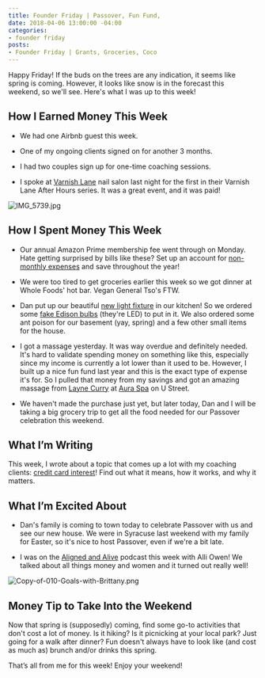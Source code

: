 ```yaml
---
title: Founder Friday | Passover, Fun Fund,
date: 2018-04-06 13:00:00 -04:00
categories:
- founder friday
posts:
- Founder Friday | Grants, Groceries, Coco
---
```


Happy Friday! If the buds on the trees are any indication, it seems like spring is coming. However, it looks like snow is in the forecast this weekend, so we'll see. Here's what I was up to this week!

## **How I Earned Money This Week**

* We had one Airbnb guest this week.

* One of my ongoing clients signed on for another 3 months.

* I had two couples sign up for one-time coaching sessions. 

* I spoke at [Varnish Lane](https://varnishlane.com/) nail salon last night for the first in their Varnish Lane After Hours series. It was a great event, and it was paid!

![IMG_5739.jpg](/uploads/IMG_5739.jpg)

## **How I Spent Money This Week**

* Our annual Amazon Prime membership fee went through on Monday. Hate getting surprised by bills like these? Set up an account for [non-monthly expenses](https://www.maggiegermano.com/blog/prepare-for-non-monthly-expenses) and save throughout the year!

* We were too tired to get groceries earlier this week so we got dinner at Whole Foods' hot bar. Vegan General Tso's FTW.

* Dan put up our beautiful [new light fixture](https://www.wayfair.com/lighting/pdp/trent-austin-design-3-light-kitchen-island-pendant-tadn1746.html) in our kitchen! So we ordered some [fake Edison bulbs](https://smile.amazon.com/gp/product/B06XTG6LTZ/ref=oh_aui_detailpage_o04_s00?ie=UTF8&psc=1) (they're LED) to put in it. We also ordered some ant poison for our basement (yay, spring) and a few other small items for the house.

* I got a massage yesterday. It was way overdue and definitely needed. It's hard to validate spending money on something like this, especially since my income is currently a lot lower than it used to be. However, I built up a nice fun fund last year and this is the exact type of expense it's for. So I pulled that money from my savings and got an amazing massage from [Layne Curry](http://vidafitness.com/featured-instructor-layne-curry/) at [Aura Spa](http://auraspa.net/) on U Street.

* We haven't made the purchase just yet, but later today, Dan and I will be taking a big grocery trip to get all the food needed for our Passover celebration this weekend.

## **What I’m Writing**

This week, I wrote about a topic that comes up a lot with my coaching clients: [credit card interest](https://www.maggiegermano.com/blog/how-does-credit-card-interest-work/)! Find out what it means, how it works, and why it matters.

## **What I’m Excited About**

* Dan's family is coming to town today to celebrate Passover with us and see our new house. We were in Syracuse last weekend with my family for Easter, so it's nice to host Passover, even if we're a bit late.

* I was on the [Aligned and Alive](http://alliowen.com/maggie/) podcast this week with Alli Owen! We talked about all things money and women and it turned out really well!

![Copy-of-010-Goals-with-Brittany.png](/uploads/Copy-of-010-Goals-with-Brittany.png)

## **Money Tip to Take Into the Weekend**

Now that spring is (supposedly) coming, find some go-to activities that don't cost a lot of money. Is it hiking? Is it picnicking at your local park? Just going for a walk after dinner? Fun doesn't always have to look like (and cost as much as) brunch and/or drinks this spring. 

That’s all from me for this week! Enjoy your weekend!